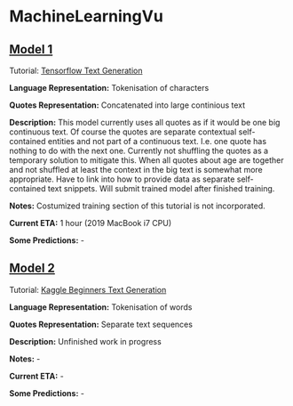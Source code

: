 # MachineLearningVu

## [Model 1](LSTM_Model_1/QuoteGenerator1.py)
Tutorial: [Tensorflow Text Generation](https://www.tensorflow.org/tutorials/text/text_generation)

**Language Representation:** Tokenisation of characters

**Quotes Representation:** Concatenated into large continious text

**Description:** This model currently uses all quotes as if it would be one big continuous text. Of course the quotes are separate contextual self-contained entities and not part of a continuous text. I.e. one quote has nothing to do with the next one. Currently not shuffling the quotes as a temporary solution to mitigate this. When all quotes about age are together and not shuffled at least the context in the big text is somewhat more appropriate. Have to link into how to provide data as separate self-contained text snippets. Will submit trained model after finished training.

**Notes:** Costumized training section of this tutorial is not incorporated.

**Current ETA:** 1 hour (2019 MacBook i7 CPU)

**Some Predictions:** -


## [Model 2](LSTM_Model_2/QuoteGenerator2.py)
Tutorial: [Kaggle Beginners Text Generation](https://www.kaggle.com/shivamb/beginners-guide-to-text-generation-using-lstms)

**Language Representation:** Tokenisation of words

**Quotes Representation:** Separate text sequences

**Description:** Unfinished work in progress

**Notes:** -

**Current ETA:** -

**Some Predictions:** -